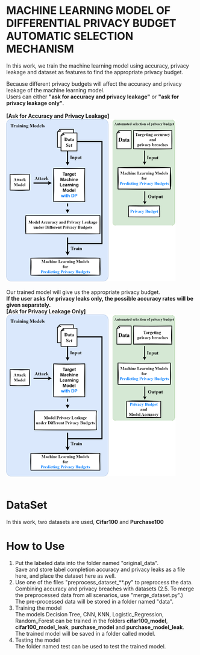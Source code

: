 # MACHINE LEARNING MODEL OF DIFFERENTIAL PRIVACY BUDGET AUTOMATIC SELECTION MECHANISM  
In this work, we train the machine learning model using accuracy, privacy leakage and dataset as features to find the appropriate privacy budget.


Because different privacy budgets will affect the accuracy and privacy leakage of the machine learning model.  
Users can either **"ask for accuracy and privacy leakage"** or **"ask for privacy leakage only"**.  
</br>
**[Ask for Accuracy and Privacy Leakage]**  
<img src="https://github.com/inin1999/autoselectdpml/blob/main/img/System_Architecture_for_Accuracy%20_and_Privacy_Requirements.png" width="450"/>  
</br>
Our trained model will give us the appropriate privacy budget.  
**If the user asks for privacy leaks only, the possible accuracy rates will be given separately.**  
**[Ask for Privacy Leakage Only]**  
<img src="https://github.com/inin1999/autoselectdpml/blob/main/img/System_Architecture_for_Privacy_Requirements.png" width="450"/>  
</br>

# DataSet  
In this work, two datasets are used, **Cifar100** and **Purchase100**

# How to Use
1. Put the labeled data into the folder named "original_data".  
Save and store label completion accuracy and privacy leaks as a file here, and place the dataset here as well.
2. Use one of the files "preprocess_dataset_**.py" to preprocess the data.  
Combining accuracy and privacy breaches with datasets
(2.5. To merge the preprocessed data from all scenarios, use "merge_dataset.py".)  
The pre-processed data will be stored in a folder named "data".
3. Training the model  
The models Decision Tree, CNN, KNN, Logistic_Regression, Random_Forest can be trained in the folders **cifar100_model**, **cifar100_model_leak**, **purchase_model** and **purchase_model_leak**.  
The trained model will be saved in a folder called model.  
4. Testing the model  
The folder named test can be used to test the trained model.

